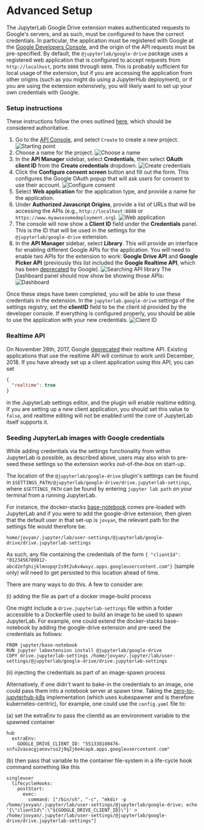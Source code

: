 # Advanced Setup

The JupyterLab Google Drive extension makes authenticated requests to Google's servers,
and as such, must be configured to have the correct credentials.
In particular, the application must be registered with Google at the
[Google Developers Console](https://console.developers.google.com),
and the origin of the API requests must be pre-specified.
By default, the `@jupyterlab/google-drive` package uses a registered web application
that is configured to accept requests from `http://localhost`, ports `8888` through `8899`.
This is probably sufficient for local usage of the extension,
but if you are accessing the application from other origins
(such as you might do using a JupyterHub deployment),
or if you are using the extension extensively,
you will likely want to set up your own credentials with Google.

### Setup instructions

These instructions follow the ones outlined [here](https://developers.google.com/identity/sign-in/web/devconsole-project),
which should be considered authoritative.

1.  Go to the [API Console](https://console.developers.google.com/projectselector/apis/library),
    and select `Create` to create a new project.
    ![Starting point](images/start.png)
2.  Choose a name for the project.
    ![Choose a name](images/name.png)
3.  In the **API Manager** sidebar, select **Credentials**, then select **OAuth client ID** from the **Create credentials** dropdown.
    ![Create credentials](images/credentials.png)
4.  Click the **Configure consent screen** button and fill out the form. This configures the Google OAuth popup that will ask users for consent to use their account.
    ![Configure consent](images/consent.png)
5.  Select **Web application** for the application type, and provide a name for the application.
6.  Under **Authorized Javascript Origins**, provide a list of URLs that will be accessing the APIs (e.g., `http://localhost:8888` or `https://www.myawsesomedeployment.org`).
    ![Web application](images/webapp.png)
7.  The console will now show a **Client ID** field under the **Credentials** panel. This is the ID that will be used in the settings for the `@jupyterlab/google-drive` extension.
8.  In the **API Manager** sidebar, select **Library**. This will provide an interface for enabling different Google APIs for the application. You will need to enable two APIs for the extension to work: **Google Drive API** and **Google Picker API** (previously this list included the **Google Realtime API**, which has been [deprecated](https://developers.google.com/google-apps/realtime/deprecation) by Google).
    ![Searching API library](images/library.png)
    The Dashboard panel should now show be showing those APIs:
    ![Dashboard](images/dashboard.png)

Once these steps have been completed, you will be able to use these credentials in the extension.
In the `jupyterlab.google-drive` settings of the settings registry, set the **clientID** field to be the client id provided by the developer console. If everything is configured properly, you should be able to use the application with your new credentials.
![Client ID](images/clientid.png)

### Realtime API

On November 28th, 2017, Google [deprecated](https://developers.google.com/google-apps/realtime/deprecation) their realtime API.
Existing applications that use the realtime API will continue to work until December, 2018.
If you have already set up a client application using this API, you can set

```json
{
  "realtime": true
}
```

in the JupyterLab settings editor, and
the plugin will enable realtime editing.
If you are setting up a _new_ client application,
you should set this value to `false`,
and realtime editing will not be enabled
until the core of JupyterLab itself supports it.

### Seeding JupyterLab images with Google credentials

While adding credentials via the settings functionality from within JupyterLab is possible, as described above, users may also wish to pre-seed these settings so the extension works out-of-the-box on start-up.

The location of the `@jupyterlab/google-drive` plugin's settings can be found in `$SETTINGS_PATH/@jupyterlab/google-drive/drive.jupyterlab-settings`, where `$SETTINGS_PATH` can be found by entering `jupyter lab path` on your terminal from a running JupyterLab.

For instance, the docker-stacks [base-notebook](https://github.com/jupyter/docker-stacks/blob/master/base-notebook/Dockerfile) comes pre-loaded with JupyterLab and if you were to add the google-drive extension, then given that the default user in that set-up is `jovyan`, the relevant path for the settings file would therefore be:

`home/jovyan/.jupyter/lab/user-settings/@jupyterlab/google-drive/drive.jupyterlab-settings`

As such, any file containing the credentials of the form `{ "clientId": "0123456789012-abcd2efghijklmnopqr2s9t2u6v4wxyz.apps.googleusercontent.com"}` (sample only) will need to get persisted to this location ahead of time.

There are many ways to do this. A few to consider are:

(i) adding the file as part of a docker image-build process

One might include a `drive.jupyterlab-settings` file within a folder accessible to a Dockerfile used to build an image to be used to spawn JupyterLab. For example, one could extend the docker-stacks base-notebook by adding the google-drive extension and pre-seed the credentials as follows:

```
FROM jupyter/base-notebook
RUN jupyter labextension install @jupyterlab/google-drive
COPY drive.jupyterlab-settings /home/jovyan/.jupyter/lab/user-settings/@jupyterlab/google-drive/drive.jupyterlab-settings
```

(ii) injecting the credentials as part of an image-spawn process

Alternatively, if one didn't want to bake-in the credentials to an image, one could pass them into a notebook server at spawn time. Taking the [zero-to-jupyterhub-k8s](https://github.com/jupyterhub/zero-to-jupyterhub-k8s) implementation (which uses kubespawner and is therefore kubernetes-centric), for example, one could use the `config.yaml` file to:

(a) set the extraEnv to pass the clientId as an environment variable to the spawned container

```
hub
  extraEnv:
    GOOGLE_DRIVE_CLIENT_ID: "551338180476-snfu2vasacgjanovrso2j9q2j6e4capk.apps.googleusercontent.com"
```

(b) then pass that variable to the container file-system in a life-cycle hook command something like this

```
singleuser
  lifecycleHooks:
    postStart:
      exec:
        command: ["/bin/sh", "-c", "mkdir -p /home/jovyan/.jupyter/lab/user-settings/@jupyterlab/google-drive; echo '{\"clientId\":\"${GOOGLE_DRIVE_CLIENT_ID}\"}' > /home/jovyan/.jupyter/lab/user-settings/@jupyterlab/google-drive/drive.jupyterlab-settings"]
```

